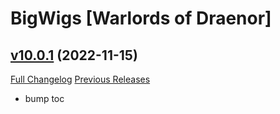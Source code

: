 # BigWigs [Warlords of Draenor]

## [v10.0.1](https://github.com/BigWigsMods/BigWigs_WarlordsOfDraenor/tree/v10.0.1) (2022-11-15)
[Full Changelog](https://github.com/BigWigsMods/BigWigs_WarlordsOfDraenor/compare/v10.0.0...v10.0.1) [Previous Releases](https://github.com/BigWigsMods/BigWigs_WarlordsOfDraenor/releases)

- bump toc  

